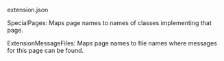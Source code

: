 


extension.json


SpecialPages:  Maps page names to names of classes implementing that page.


ExtensionMessageFiles:  Maps page names to file names where messages for this page can be found.


